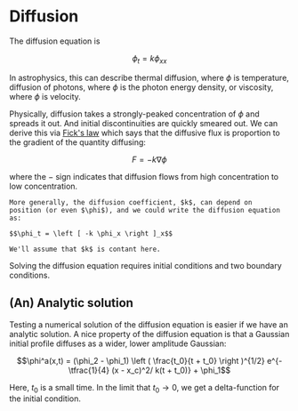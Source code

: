 # Diffusion

The diffusion equation is

$$\phi_t = k \phi_{xx}$$

In astrophysics, this can describe thermal diffusion, where $\phi$
is temperature, diffusion of photons, where $\phi$ is the photon
energy density, or viscosity, where $\phi$ is velocity.

Physically, diffusion takes a strongly-peaked concentration of $\phi$
and spreads it out.  And initial discontinuities are quickly smeared out.
We can derive this via [Fick's law](https://en.wikipedia.org/wiki/Fick's_laws_of_diffusion)
which says that the diffusive flux is proportion to the gradient of the quantity 
diffusing:

$$F = -k \nabla \phi$$

where the $-$ sign indicates that diffusion flows from high concentration
to low concentration.


```{note}
More generally, the diffusion coefficient, $k$, can depend on
position (or even $\phi$), and we could write the diffusion equation
as:

$$\phi_t = \left [ -k \phi_x \right ]_x$$

We'll assume that $k$ is contant here.
```

Solving the diffusion equation requires initial conditions and two
boundary conditions.


## (An) Analytic solution

Testing a numerical solution of the diffusion equation is easier if we
have an analytic solution.  A nice property of the diffusion equation
is that a Gaussian initial profile diffuses as a wider, lower amplitude
Gaussian:

$$\phi^a(x,t) = (\phi_2 - \phi_1) \left ( \frac{t_0}{t + t_0} \right )^{1/2}
e^{-\tfrac{1}{4} (x - x_c)^2/ k(t + t_0)} + \phi_1$$

Here, $t_0$ is a small time.  In the limit that $t_0 \rightarrow 0$,
we get a delta-function for the initial condition.

